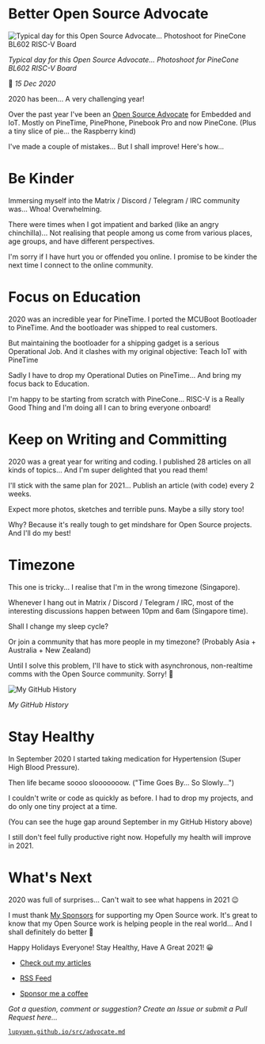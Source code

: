 # Better Open Source Advocate

![Typical day for this Open Source Advocate... Photoshoot for PineCone BL602 RISC-V Board](https://lupyuen.github.io/images/advocate-title.jpg)

_Typical day for this Open Source Advocate... Photoshoot for PineCone BL602 RISC-V Board_

📝 _15 Dec 2020_

2020 has been... A very challenging year!

Over the past year I've been an [Open Source Advocate](https://web.archive.org/web/20200204112337/https://medium.com/@ly.lee/my-first-week-as-embedded-foss-advocate-106d625deae) for Embedded and IoT. Mostly on PineTime, PinePhone, Pinebook Pro and now PineCone. (Plus a tiny slice of pie... the Raspberry kind)

I've made a couple of mistakes... But I shall improve! Here's how...

# Be Kinder

Immersing myself into the Matrix / Discord / Telegram / IRC community was... Whoa! Overwhelming.

There were times when I got impatient and barked (like an angry chinchilla)... Not realising that people among us come from various places, age groups, and have different perspectives.

I'm sorry if I have hurt you or offended you online. I promise to be kinder the next time I connect to the online community.

# Focus on Education

2020 was an incredible year for PineTime. I ported the MCUBoot Bootloader to PineTime. And the bootloader was shipped to real customers.

But maintaining the bootloader for a shipping gadget is a serious Operational Job. And it clashes with my original objective: Teach IoT with PineTime

Sadly I have to drop my Operational Duties on PineTime... And bring my focus back to Education.

I'm happy to be starting from scratch with PineCone... RISC-V is a Really Good Thing and I'm doing all I can to bring everyone onboard!

# Keep on Writing and Committing

2020 was a great year for writing and coding. I published 28 articles on all kinds of topics... And I'm super delighted that you read them!

I'll stick with the same plan for 2021... Publish an article (with code) every 2 weeks.

Expect more photos, sketches and terrible puns. Maybe a silly story too!

Why? Because it's really tough to get mindshare for Open Source projects. And I'll do my best!

# Timezone

This one is tricky... I realise that I'm in the wrong timezone (Singapore). 

Whenever I hang out in Matrix / Discord / Telegram / IRC, most of the interesting discussions happen between 10pm and 6am (Singapore time).

Shall I change my sleep cycle?

Or join a community that has more people in my timezone? (Probably Asia + Australia + New Zealand)

Until I solve this problem, I'll have to stick with asynchronous, non-realtime comms with the Open Source community. Sorry! 🙏

![My GitHub History](https://lupyuen.github.io/images/advocate-github.png)

_My GitHub History_

# Stay Healthy

In September 2020 I started taking medication for Hypertension (Super High Blood Pressure).

Then life became soooo slooooooow. ("Time Goes By... So Slowly...")

I couldn't write or code as quickly as before. I had to drop my projects, and do only one tiny project at a time.

(You can see the huge gap around September in my GitHub History above)

I still don't feel fully productive right now. Hopefully my health will improve in 2021.

# What's Next

2020 was full of surprises... Can't wait to see what happens in 2021 😉

I must thank [My Sponsors](https://github.com/sponsors/lupyuen) for supporting my Open Source work. It's great to know that my Open Source work is helping people in the real world... And I shall definitely do better 🙂

Happy Holidays Everyone! Stay Healthy, Have A Great 2021! 😀

-   [Check out my articles](https://lupyuen.github.io)

-   [RSS Feed](https://lupyuen.github.io/rss.xml)

-   [Sponsor me a coffee](https://github.com/sponsors/lupyuen)

_Got a question, comment or suggestion? Create an Issue or submit a Pull Request here..._

[`lupyuen.github.io/src/advocate.md`](https://github.com/lupyuen/lupyuen.github.io/blob/master/src/advocate.md)

